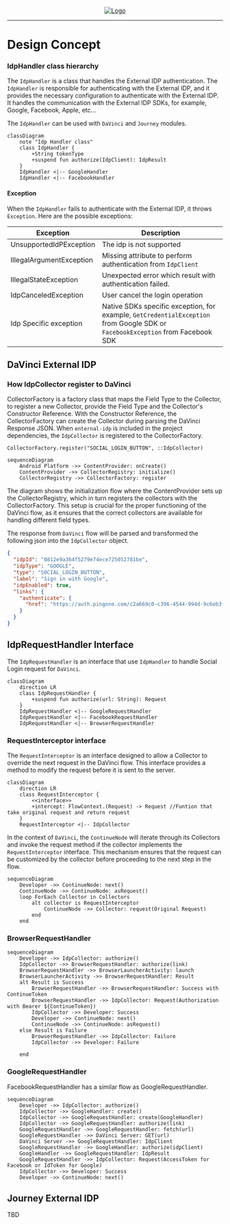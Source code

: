 <p align="center">
  <a href="https://github.com/ForgeRock/ping-android-sdk">
    <img src="https://www.pingidentity.com/content/dam/picr/nav/Ping-Logo-2.svg" alt="Logo">
  </a>
  <hr/>
</p>

# Design Concept

### IdpHandler class hierarchy

The `IdpHandler` is a class that handles the External IDP authentication. The `IdpHandler` is responsible for
authenticating with the External IDP, and it provides the necessary configuration to authenticate with the External IDP.
It handles the communication with the External IDP SDKs, for example, Google, Facebook, Apple, etc...

The `IdpHandler` can be used with `DaVinci` and `Journey` modules.

```mermaid
classDiagram
    note "Idp Handler class"
    class IdpHandler {
        +String tokenType
        +suspend fun authorize(IdpClient): IdpResult
    }
    IdpHandler <|-- GoogleHandler
    IdpHandler <|-- FacebookHandler
```

#### Exception

When the `IdpHandler` fails to authenticate with the External IDP, it throws `Exception`. Here are the possible
exceptions:

| Exception                | Description                                                                                                                     |
|--------------------------|---------------------------------------------------------------------------------------------------------------------------------|
| UnsupportedIdPException  | The idp is not supported                                                                                                        |
| IllegalArgumentException | Missing attribute to perform authentication from `IdpClient`                                                                    |
| IllegalStateException    | Unexpected error which result with authentication failed.                                                                       |
| IdpCanceledException     | User cancel the login operation                                                                                                 |
| Idp Specific exception   | Native SDKs specific exception, for example, `GetCredentialException` from Google SDK  or `FacebookException` from Facebook SDK | 

## DaVinci External IDP

### How IdpCollector register to DaVinci

CollectorFactory is a factory class that maps the Field Type to the Collector, to register a new Collector, provide the
Field Type and the Collector's Constructor Reference. With the Constructor Reference, the CollectorFactory can create
the Collector during parsing the DaVinci Response JSON.
When `enternal-idp` is included in the project dependencies, the `IdpCollector` is registered to the CollectorFactory.

```
CollectorFactory.register("SOCIAL_LOGIN_BUTTON", ::IdpCollector)
```

```mermaid
sequenceDiagram
    Android Platform ->> ContentProvider: onCreate()
    ContentProvider ->> CollectorRegistry: initialize()
    CollectorRegistry ->> CollectorFactory: register
```

The diagram shows the initialization flow where the ContentProvider sets up the CollectorRegistry, which in turn
registers the
collectors with the CollectorFactory. This setup is crucial for the proper functioning of the DaVinci flow, as it
ensures that the correct collectors are available for handling different field types.

The response from `DaVinci` flow will be parsed and transformed the following json into the `IdpCollector` object.

```json
{
  "idpId": "0812e9a364f5279e74ece725052781be",
  "idpType": "GOOGLE",
  "type": "SOCIAL_LOGIN_BUTTON",
  "label": "Sign in with Google",
  "idpEnabled": true,
  "links": {
    "authenticate": {
      "href": "https://auth.pingone.com/c2a669c0-c396-4544-994d-9c6eb3fb1602/davinci/connections/0812e9a364f5279e74ece725052781be/capabilities/loginFirstFactor?interactionId=035036ba-921e-4da3-a26e-bead397b5171&interactionToken=18c13362061eaf160486da3412ef4d9d5c356bf4b93116d426f4322ffdd16b3ce3a4dc7a33921a5eb4aabc778b936f551359663b243e1102287da6095bab21c4afcbdc317781d62db283ff7efd474503cc0e5dc6c95be80e44948ee875ad4ac5294fa41fba13bf70d21e3cf17b1f236a1d1db5e1ad4cb259bc7987edb092ab64&skRefreshToken=true"
    }
  }
}
```

## IdpRequestHandler Interface

The `IdpRequestHandler` is an interface that use `IdpHandler` to handle Social Login request for `DaVinci`.

```mermaid
classDiagram
    direction LR
    class IdpRequestHandler {
        +suspend fun authorize(url: String): Request
    }
    IdpRequestHandler <|-- GoogleRequestHandler
    IdpRequestHandler <|-- FacebookRequestHandler
    IdpRequestHandler <|-- BrowserRequestHandler
```

### RequestInterceptor interface

The `RequestInterceptor` is an interface designed to allow a Collector to override the next request in the DaVinci flow.
This interface provides a method to modify the request before it is sent to the server.

```mermaid
classDiagram
    direction LR
    class RequestInterceptor {
        <<interface>>
        +intercept: FlowContext.(Request) -> Request //Funtion that take original request and return request
    }
    RequestInterceptor <|-- IdpCollector
```

In the context of `DaVinci`, the `ContinueNode` will iterate through its Collectors and invoke the request method if the
collector implements the `RequestInterceptor` interface. This mechanism ensures that the request can be customized by
the
collector before proceeding to the next step in the flow.

```mermaid
sequenceDiagram
    Developer ->> ContinueNode: next()
    ContinueNode ->> ContinueNode: asRequest()
    loop ForEach Collector in Collectors
        alt collector is RequestInterceptor
            ContinueNode ->> Collector: request(Original Request)
        end
    end
```

### BrowserRequestHandler

```mermaid
sequenceDiagram
    Developer ->> IdpCollector: authorize()
    IdpCollector ->> BrowserRequestHandler: authorize(link)
    BrowserRequestHandler ->> BrowserLauncherActivity: launch
    BrowserLauncherActivity ->> BrowserRequestHandler: Result
    alt Result is Success
        BrowserRequestHandler ->> BrowserRequestHandler: Success with ContinueToken
        BrowserRequestHandler ->> IdpCollector: Request(Authorization with Bearer ${ContinueToken})
        IdpCollector ->> Developer: Success
        Developer ->> ContinueNode: next()
        ContinueNode ->> ContinueNode: asRequest()
    else Result is Failure
        BrowserRequestHandler ->> IdpCollector: Failure
        IdpCollector ->> Developer: Failure

    end
```

### GoogleRequestHandler

FacebookRequestHandler has a similar flow as GoogleRequestHandler.

```mermaid
sequenceDiagram
    Developer ->> IdpCollector: authorize()
    IdpCollector ->> GoogleHandler: create()
    IdpCollector ->> GoogleRequestHandler: create(GoogleHandler)
    IdpCollector ->> GoogleRequestHandler: authorize(link)
    GoogleRequestHandler ->> GoogleRequestHandler: fetch(url)
    GoogleRequestHandler ->> DaVinci Server: GET(url)
    DaVinci Server ->> GoogleRequestHandler: IdpClient
    GoogleRequestHandler ->> GoogleHandler: authorize(idpClient)
    GoogleHandler ->> GoogleRequestHandler: IdpResult
    GoogleRequestHandler ->> IdpCollector: Request(AccessToken for Facebook or IdToken for Google)
    IdpCollector ->> Developer: Success
    Developer ->> ContinueNode: next()
```

## Journey External IDP

TBD
